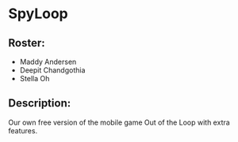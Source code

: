 # SpyLoop

## Roster:
- Maddy Andersen
- Deepit Chandgothia
- Stella Oh

## Description:
Our own free version of the mobile game Out of the Loop with extra features.
